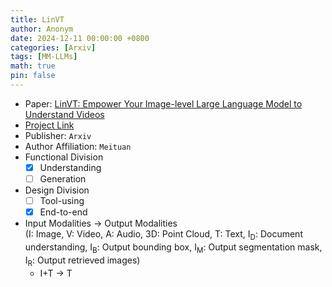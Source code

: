 ```yaml
---
title: LinVT
author: Anonym
date: 2024-12-11 00:00:00 +0800
categories: [Arxiv]
tags: [MM-LLMs]
math: true
pin: false
---
```


- Paper: [LinVT: Empower Your Image-level Large Language Model to Understand Videos](https://arxiv.org/pdf/2412.05185)
- [Project Link](https://github.com/gls0425/LinVT)
- Publisher: `Arxiv`
- Author Affiliation: `Meituan`
- Functional Division
  + [x] Understanding
  + [ ] Generation
- Design Division
  + [ ] Tool-using
  + [x] End-to-end
- Input Modalities $\rightarrow$ Output Modalities <br />(I: Image, V: Video, A: Audio, 3D: Point Cloud, T: Text, I<sub>D</sub>: Document understanding, I<sub>B</sub>: Output bounding box, I<sub>M</sub>: Output segmentation mask, I<sub>R</sub>: Output retrieved images)
  + I+T $\rightarrow$ T
